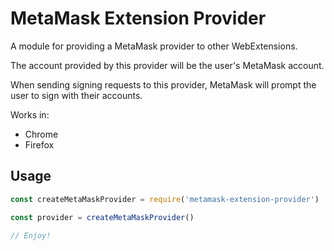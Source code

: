 # MetaMask Extension Provider

A module for providing a MetaMask provider to other WebExtensions.

The account provided by this provider will be the user's MetaMask account.

When sending signing requests to this provider, MetaMask will prompt the user to sign with their accounts.

Works in:

- Chrome
- Firefox

## Usage

```javascript
const createMetaMaskProvider = require('metamask-extension-provider')

const provider = createMetaMaskProvider()

// Enjoy!
```

